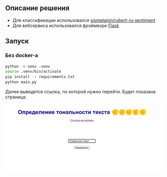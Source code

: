 ## Описание решения

 - Для классификации использовался [sismetanin/rubert-ru-sentiment](https://github.com/velupanov/bert_rus_sentiment)
 - Для вебсервиса использовался фрэймворк [Flask](https://flask.palletsprojects.com/en/3.0.x/)

## Запуск

### Без docker-а

```bash
python -m venv .venv
source .venv/bin/activate
pip install -r requirements.txt
python main.py
```

Далее выведется ссылка, по которой нужно перейти. Будет показана страница:

![alt text](./assets/1.png)
